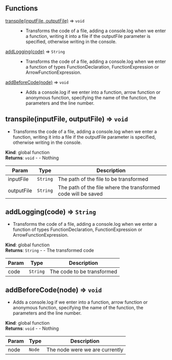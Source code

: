 ## Functions

<dl>
<dt><a href="#transpile">transpile(inputFile, outputFile)</a> ⇒ <code>void</code></dt>
<dd><ul>
<li>Transforms the code of a file, adding a console.log when we
 enter a function, writing it into a file if the outputFile
 parameter is specified, otherwise writing in the console.</li>
</ul>
</dd>
<dt><a href="#addLogging">addLogging(code)</a> ⇒ <code>String</code></dt>
<dd><ul>
<li>Transforms the code of a file, adding a console.log when we
enter a function of types FunctionDeclaration, FunctionExpression or
 ArrowFunctionExpression.</li>
</ul>
</dd>
<dt><a href="#addBeforeCode">addBeforeCode(node)</a> ⇒ <code>void</code></dt>
<dd><ul>
<li>Adds a console.log if we enter into a function,
 arrow function or anonymous function, specifying the name of the function,
 the parameters and the line number.</li>
</ul>
</dd>
</dl>

<a name="transpile"></a>

## transpile(inputFile, outputFile) ⇒ <code>void</code>
- Transforms the code of a file, adding a console.log when we
   enter a function, writing it into a file if the outputFile
   parameter is specified, otherwise writing in the console.

**Kind**: global function  
**Returns**: <code>void</code> - - Nothing  

| Param | Type | Description |
| --- | --- | --- |
| inputFile | <code>String</code> | The path of the file to be transformed |
| outputFile | <code>String</code> | The path of the file where the transformed code will be saved |

<a name="addLogging"></a>

## addLogging(code) ⇒ <code>String</code>
- Transforms the code of a file, adding a console.log when we
  enter a function of types FunctionDeclaration, FunctionExpression or
 ArrowFunctionExpression.

**Kind**: global function  
**Returns**: <code>String</code> - - The transformed code  

| Param | Type | Description |
| --- | --- | --- |
| code | <code>String</code> | The code to be transformed |

<a name="addBeforeCode"></a>

## addBeforeCode(node) ⇒ <code>void</code>
- Adds a console.log if we enter into a function,
   arrow function or anonymous function, specifying the name of the function,
   the parameters and the line number.

**Kind**: global function  
**Returns**: <code>void</code> - - Nothing  

| Param | Type | Description |
| --- | --- | --- |
| node | <code>Node</code> | The node were we are currently |

